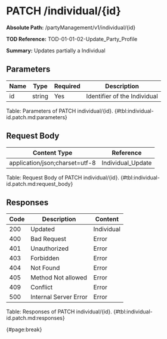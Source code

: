 <!--
    ATTENTION: This file was generated via gradle!
               Do NOT manually edit this file! Any such changes will be overwritten!
-->

# PATCH /individual/{id}

**Absolute Path:** /partyManagement/v1/individual/{id}

**TOD Reference:** TOD-01-01-02-Update_Party_Profile

**Summary:** Updates partially a Individual

## Parameters

| Name | Type | Required | Description |
| ------ | ------ | --- | ------------ |
| id | string | Yes | Identifier of the Individual |

Table: Parameters of PATCH individual/{id}. {#tbl:individual-id.patch.md:parameters}

## Request Body

| Content Type | Reference |
|--------------|-----------|
| application/json;charset=utf-8 | Individual_Update |

Table: Request Body of PATCH individual/{id}. {#tbl:individual-id.patch.md:request_body}

## Responses

| Code | Description | Content |
|------|-------------|---------|
| 200 | Updated | Individual |
| 400 | Bad Request | Error |
| 401 | Unauthorized | Error |
| 403 | Forbidden | Error |
| 404 | Not Found | Error |
| 405 | Method Not allowed | Error |
| 409 | Conflict | Error |
| 500 | Internal Server Error | Error |

Table: Responses of PATCH individual/{id}. {#tbl:individual-id.patch.md:responses}

{#page:break}
